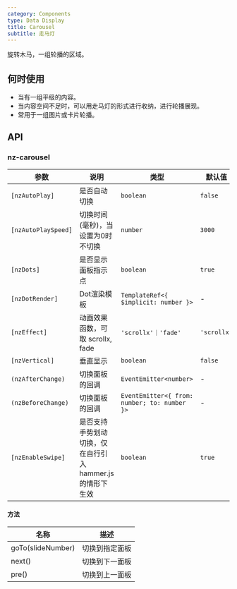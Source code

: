 ```yaml
---
category: Components
type: Data Display
title: Carousel
subtitle: 走马灯
---
```


旋转木马，一组轮播的区域。

## 何时使用

- 当有一组平级的内容。
- 当内容空间不足时，可以用走马灯的形式进行收纳，进行轮播展现。
- 常用于一组图片或卡片轮播。

## API

### nz-carousel

| 参数 | 说明 | 类型 | 默认值 |
| --- | --- | --- | --- |
| `[nzAutoPlay]` | 是否自动切换 | `boolean` | `false` |
| `[nzAutoPlaySpeed]` | 切换时间(毫秒)，当设置为0时不切换 | `number` | `3000` |
| `[nzDots]` | 是否显示面板指示点 | `boolean` | `true` |
| `[nzDotRender]` | Dot渲染模板 | `TemplateRef<{ $implicit: number }>` | - |
| `[nzEffect]` | 动画效果函数，可取 scrollx, fade | `'scrollx'｜'fade'` | `'scrollx'` |
| `[nzVertical]` | 垂直显示 | `boolean` | `false` |
| `(nzAfterChange)` | 切换面板的回调 | `EventEmitter<number>` | - |
| `(nzBeforeChange)` | 切换面板的回调 | `EventEmitter<{ from: number; to: number }>` | - |
| `[nzEnableSwipe]` | 是否支持手势划动切换，仅在自行引入 hammer.js 的情形下生效 | `boolean` | `true` |
#### 方法

| 名称 | 描述 |
| --- | --- |
| goTo(slideNumber) | 切换到指定面板 |
| next() | 切换到下一面板 |
| pre() | 切换到上一面板 |

